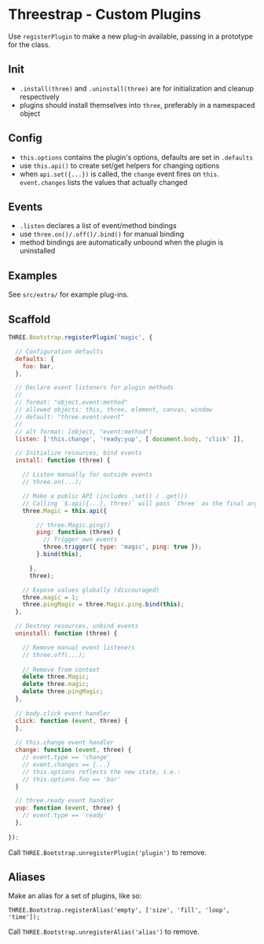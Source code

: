 Threestrap - Custom Plugins
===

Use `registerPlugin` to make a new plug-in available, passing in a prototype for the class.

Init
---

* `.install(three)` and `.uninstall(three)` are for initialization and cleanup respectively
* plugins should install themselves into `three`, preferably in a namespaced object

Config
---

* `this.options` contains the plugin's options, defaults are set in `.defaults`
* use `this.api()` to create set/get helpers for changing options
* when `api.set({...})` is called, the `change` event fires on `this`. `event.changes` lists the values that actually changed

Events
---

* `.listen` declares a list of event/method bindings
* use `three.on()/.off()/.bind()` for manual binding
* method bindings are automatically unbound when the plugin is uninstalled

Examples
---

See `src/extra/` for example plug-ins.

Scaffold
---

```javascript
THREE.Bootstrap.registerPlugin('magic', {

  // Configuration defaults
  defaults: {
    foo: bar,
  },

  // Declare event listeners for plugin methods
  //
  // format: "object.event:method"
  // allowed objects: this, three, element, canvas, window
  // default: "three.event:event"
  //
  // alt format: [object, "event:method"]
  listen: ['this.change', 'ready:yup', [ document.body, 'click' ]],

  // Initialize resources, bind events
  install: function (three) {

    // Listen manually for outside events
    // three.on(...);

    // Make a public API (includes .set() / .get())
    // Calling `$.api({...}, three)` will pass `three` as the final argument to all API methods.
    three.Magic = this.api({

        // three.Magic.ping()
        ping: function (three) {
          // Trigger own events
          three.trigger({ type: 'magic', ping: true });
        }.bind(this),

      },
      three);

    // Expose values globally (discouraged)
    three.magic = 1;
    three.pingMagic = three.Magic.ping.bind(this);
  },

  // Destroy resources, unbind events
  uninstall: function (three) {

    // Remove manual event listeners
    // three.off(...);
    
    // Remove from context
    delete three.Magic;
    delete three.magic;
    delete three.pingMagic;
  },
  
  // body.click event handler
  click: function (event, three) {
  },
  
  // this.change event handler
  change: function (event, three) {
    // event.type == 'change'
    // event.changes == {...}
    // this.options reflects the new state, i.e.:
    // this.options.foo == 'bar'
  }

  // three.ready event handler
  yup: function (event, three) {
    // event.type == 'ready'
  },
  
});
```

Call `THREE.Bootstrap.unregisterPlugin('plugin')` to remove.


Aliases
---

Make an alias for a set of plugins, like so:

```
THREE.Bootstrap.registerAlias('empty', ['size', 'fill', 'loop', 'time']);
```

Call `THREE.Bootstrap.unregisterAlias('alias')` to remove.
